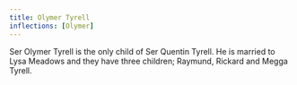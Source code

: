 ```yaml
---
title: Olymer Tyrell
inflections: [Olymer]
---
```


Ser Olymer Tyrell is the only child of Ser Quentin Tyrell. He is married to Lysa Meadows and they have three children; Raymund, Rickard and Megga Tyrell. 


